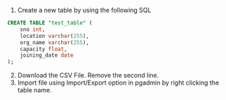 1. Create a new table by using the following SQL
```sql
CREATE TABLE "test_table" (
	sno	int,
	location varchar(255),
	org_name varchar(255),
	capacity float,
	joining_date date
);
```

2. Download the CSV File. Remove the second line.
3. Import file using Import/Export option in pgadmin by right clicking the table name.
